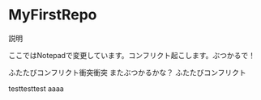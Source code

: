 ﻿# MyFirstRepo
説明



ここではNotepadで変更しています。コンフリクト起こします。ぶつかるで！

ふたたびコンフリクト衝突衝突
またぶつかるかな？
ふたたびコンフリクト

testtesttest
aaaa
